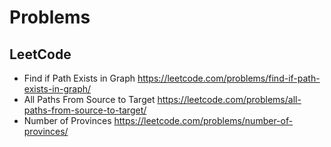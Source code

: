 # Problems
## LeetCode
- Find if Path Exists in Graph https://leetcode.com/problems/find-if-path-exists-in-graph/
- All Paths From Source to Target https://leetcode.com/problems/all-paths-from-source-to-target/
- Number of Provinces https://leetcode.com/problems/number-of-provinces/